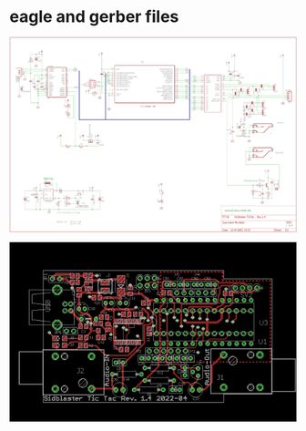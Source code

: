 # eagle and gerber files

![](./pcb_rev.1.4/Sidblaster_TicTac_-_Rev.1.4_circuit_diagram.png)

![](./pcb_rev.1.4/Sidblaster_TicTac_-_Rev.1.4_pcb-top.png)



